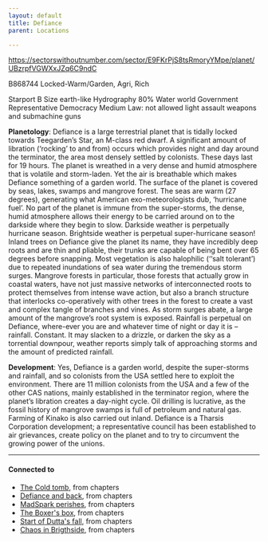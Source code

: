 ```yaml
---
layout: default
title: Defiance
parent: Locations

---
```



https://sectorswithoutnumber.com/sector/E9FKrPjS8tsRmoryYMpe/planet/UBzrpfVGWXxJZq6C9ndC

B868744 Locked-Warm/Garden, Agri, Rich

Starport B
Size earth-like
Hydrography 80% Water world
Government Representative Democracy
Medium Law: not allowed light assault weapons and submachine guns

**Planetology**: Defiance is a large terrestrial planet that is tidally locked towards Teegarden’s Star, an M-class red dwarf. A significant amount of libration (‘rocking’ to and from) occurs which provides night and day around the terminator, the area most densely settled by colonists. These days last for 19 hours. The planet is wreathed in a very dense and humid atmosphere that is volatile and storm-laden. Yet the air is breathable which makes Defiance something of a garden world. The surface of the planet is covered by seas, lakes, swamps and mangrove forest. The seas are warm (27 degrees), generating what American exo-meteorologists dub, ‘hurricane fuel’. No part of the planet is immune from the super-storms, the dense, humid atmosphere allows their energy to be carried around on to the darkside where they begin to slow. Darkside weather is perpetually hurricane season. Brightside weather is perpetual super-hurricane season! Inland trees on Defiance give the planet its name, they have incredibly deep roots and are thin and pliable, their trunks are capable of being bent over 65 degrees before snapping. Most vegetation is also halophilic (‘‘salt tolerant’) due to repeated inundations of sea water during the tremendous storm surges. Mangrove forests in particular, those forests that actually grow in coastal waters, have not just massive networks of interconnected roots to protect themselves from intense wave action, but also a branch structure that interlocks co-operatively with other trees in the forest to create a vast and complex tangle of branches and vines. As storm surges abate, a large amount of the mangrove’s root system is exposed. Rainfall is perpetual on Defiance, where-ever you are and whatever time of night or day it is – rainfall. Constant. It may slacken to a drizzle, or darken the sky as a torrential downpour, weather reports simply talk of approaching storms and the amount of predicted rainfall.

**Development**: Yes, Defiance is a garden world, despite the super-storms and rainfall, and so colonists from the USA settled here to exploit the environment. There are 11 million colonists from the USA and a few of the other CAS nations, mainly established in the terminator region, where the planet’s libration creates a day-night cycle. Oil drilling is lucrative, as the fossil history of mangrove swamps is full of petroleum and natural gas. Farming of Kinako is also carried out inland. Defiance is a Tharsis Corporation development; a representative council has been established to air grievances, create policy on the planet and to try to circumvent the growing power of the unions.


---
#### Connected to

<!-- QueryToSerialize: LIST without ID "["+ title + "](https://terra-campaigns.github.io/"+ regexreplace(file.path, ".md", "") + ")" + ", from " + regexreplace(file.folder, "hostile/", "") FROM ([[]]) OR outgoing([[]]) WHERE file.name != this.file.name AND file.name != "directory" AND file.name != "campaigns" SORT file.folder DESC -->
<!-- SerializedQuery: LIST without ID "["+ title + "](https://terra-campaigns.github.io/"+ regexreplace(file.path, ".md", "") + ")" + ", from " + regexreplace(file.folder, "hostile/", "") FROM ([[]]) OR outgoing([[]]) WHERE file.name != this.file.name AND file.name != "directory" AND file.name != "campaigns" SORT file.folder DESC -->
- [The Cold tomb](https://terra-campaigns.github.io/hostile/chapters/chap002), from chapters
- [Defiance and back](https://terra-campaigns.github.io/hostile/chapters/chap003), from chapters
- [MadSpark perishes](https://terra-campaigns.github.io/hostile/chapters/chap004), from chapters
- [The Boxer's box](https://terra-campaigns.github.io/hostile/chapters/chap005), from chapters
- [Start of Dutta's fall](https://terra-campaigns.github.io/hostile/chapters/chap006), from chapters
- [Chaos in Brigthside](https://terra-campaigns.github.io/hostile/chapters/chap007), from chapters
<!-- SerializedQuery END -->
